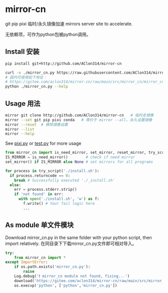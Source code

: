 # mirror-cn

git pip pixi 临时/永久镜像加速 mirrors server site to accelerate.

无依赖项，可作为python包被python调用。

## Install 安装
```sh
pip install git+http://github.com/AClon314/mirror-cn
```

```sh
curl -o ./mirror_cn.py https://raw.githubusercontent.com/AClon314/mirror-cn/refs/heads/main/src/mirror_cn/mirror_cn.py
# 国内可使用如下地址：
# https://gitee.com/aclon314/mirror-cn/raw/main/src/mirror_cn/mirror_cn.py
python ./mirror_cn.py --help
```

## Usage 用法
```sh
mirror git clone http://github.com/AClon314/mirror-cn   # 临时走镜像
mirror --set git pip pixi conda   # 等价于 mirror --all，永久设置镜像
mirror --reset  # 移除镜像设置
mirror --list
mirror --help
```

See [pixi.py](https://github.com/AClon314/mocap-wrapper/tree/master/src/mocap_wrapper/install/pixi.py) or [test.py](./tests/test_basic.py) for more usage

```python
from mirror_cn import is_need_mirror, set_mirror, reset_mirror, try_script
IS_MIRROR = is_need_mirror()        # check if need mirror
set_mirror() if IS_MIRROR else None # set mirrors for all programs

for process in try_script('./install.sh'):
  if process.returncode == 0:
    break # Successfully executed './_install.sh'
  else:
    err = process.stderr.strip()
    if 'not found' in err:
      with open('./install.sh', 'w') as f:
        f.write() # Your fail logic here
        ...
```

## As module 单文件模块

Download mirror_cn.py in the same folder with your python script, then import relatively.
在同目录下下载mirror_cn.py文件即可相对导入。

```python
try:
    from mirror_cn import *
except ImportError:
    if os.path.exists('mirror_cn.py'):
        raise
    Log.debug('❗ mirror_cn module not found, fixing...')
    download('https://gitee.com/aclon314/mirror-cn/raw/main/src/mirror_cn/mirror_cn.py', 'mirror_cn.py')
    os.execvp('python', ['python','mirror_cn.py'])
```